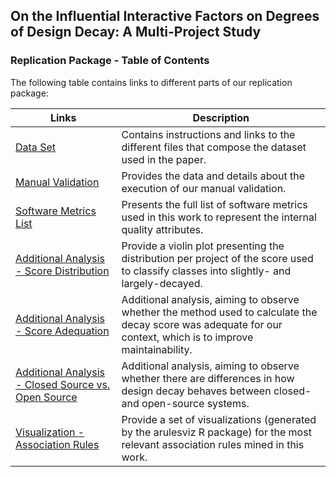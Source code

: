 ## On the Influential Interactive Factors on Degrees of Design Decay: A Multi-Project Study

### Replication Package - Table of Contents

The following table contains links to different parts of our replication package:

| Links        | Description 
| - | - |
| [Data Set](https://saner-decay-factors.github.io/replicationpackage.html) | Contains instructions and links to the different files that compose the dataset used in the paper. |
| [Manual Validation](https://saner-decay-factors.github.io/manualvalidation.html) | Provides the data and details about the execution of our manual validation. |
| [Software Metrics List](https://saner-decay-factors.github.io/softwaremetrics.html) | Presents the full list of software metrics used in this work to represent the internal quality attributes. |
| [Additional Analysis - Score Distribution](https://saner-decay-factors.github.io/visualization_score.html) | Provide a violin plot presenting the distribution per project of the score used to classify classes into slightly- and largely-decayed.|
| [Additional Analysis - Score Adequation](https://saner-decay-factors.github.io/score_adequation.html) | Additional analysis, aiming to observe whether the method used to calculate the decay score was adequate for our context, which is to improve maintainability.|
| [Additional Analysis - Closed Source vs. Open Source](https://saner-decay-factors.github.io/closed_open.html) | Additional analysis, aiming to observe whether there are differences in how design decay behaves between closed- and open-source systems.
| [Visualization - Association Rules](https://saner-decay-factors.github.io/visualization_rules.html) | Provide a set of visualizations (generated by the arulesviz R package) for the most relevant association rules mined in this work.|